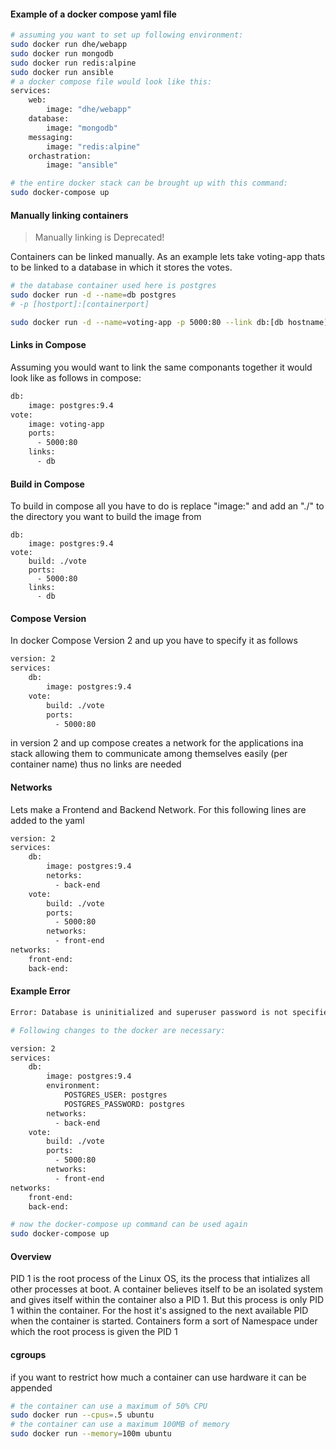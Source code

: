 #### Example of a docker compose yaml file
```bash
# assuming you want to set up following environment:
sudo docker run dhe/webapp
sudo docker run mongodb
sudo docker run redis:alpine
sudo docker run ansible
# a docker compose file would look like this:
services:
    web:
		image: "dhe/webapp"
	database:
		image: "mongodb"
	messaging:
		image: "redis:alpine"
	orchastration:
		image: "ansible"

# the entire docker stack can be brought up with this command:
sudo docker-compose up
```

#### Manually linking containers

> Manually linking is Deprecated!

Containers can be linked manually. As an example lets take voting-app thats to be linked to a database in which it stores the votes. 
```bash
# the database container used here is postgres
sudo docker run -d --name=db postgres
# -p [hostport]:[containerport]

sudo docker run -d --name=voting-app -p 5000:80 --link db:[db hostname] voting-app # --link [containername]:[hostname] of the container to be linked
```


#### Links in Compose
Assuming you would want to link the same componants together it would look like as follows in compose:
```bash
db:
	image: postgres:9.4
vote:
	image: voting-app
	ports:
	  - 5000:80
	links:
	  - db
```


#### Build in Compose
To build in compose all you have to do is replace "image:"  and add an "./" to the directory you want to build the image from
```
db:
	image: postgres:9.4
vote:
	build: ./vote
	ports:
	  - 5000:80
	links:
	  - db
```


#### Compose Version
In docker Compose Version 2 and up you have to specify it as follows
```bash
version: 2
services:
	db:
		image: postgres:9.4
	vote:
		build: ./vote
		ports:
		  - 5000:80
```
in version 2 and up compose creates a network for the applications ina stack allowing them to communicate among themselves easily (per container name) thus no links are needed


#### Networks
Lets make a Frontend and Backend Network. For this following lines are added to the yaml
```bash
version: 2
services:
	db:
		image: postgres:9.4
		netorks:
		  - back-end
	vote:
		build: ./vote
		ports:
		  - 5000:80
		networks:
		  - front-end
networks:
	front-end:
	back-end:
```


#### Example Error
```bash
Error: Database is uninitialized and superuser password is not specified.

# Following changes to the docker are necessary:

version: 2
services:
	db:
		image: postgres:9.4
		environment:
			POSTGRES_USER: postgres
			POSTGRES_PASSWORD: postgres
		networks:
		  - back-end
	vote:
		build: ./vote
		ports:
		  - 5000:80
		networks:
		  - front-end
networks:
	front-end:
	back-end:

# now the docker-compose up command can be used again
sudo docker-compose up
```
#### Overview

PID 1 is the root process of the Linux OS, its the process that intializes all other processes at boot. A container believes itself to be an isolated system and gives itself within the container also a PID 1. But this process is only PID 1 within the container. For the host it's assigned to the next available PID when the container is started. Containers form a sort of Namespace under which the root process is given the PID 1

#### cgroups
if you want to restrict how much a container can use hardware it can be appended
```bash
# the container can use a maximum of 50% CPU
sudo docker run --cpus=.5 ubuntu
# the container can use a maximum 100MB of memory
sudo docker run --memory=100m ubuntu
```